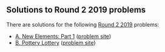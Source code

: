 ## Solutions to Round 2 2019 problems

There are solutions for the following [Round 2 2019](https://codingcompetitions.withgoogle.com/codejam/round/0000000000051679) problems:

- [A. New Elements: Part 1](a.cc)
  ([problem site](https://codingcompetitions.withgoogle.com/codejam/round/0000000000051679/0000000000146183))
- [B. Pottery Lottery](b.py)
  ([problem site](https://codingcompetitions.withgoogle.com/codejam/round/0000000000051679/00000000001461c8))
